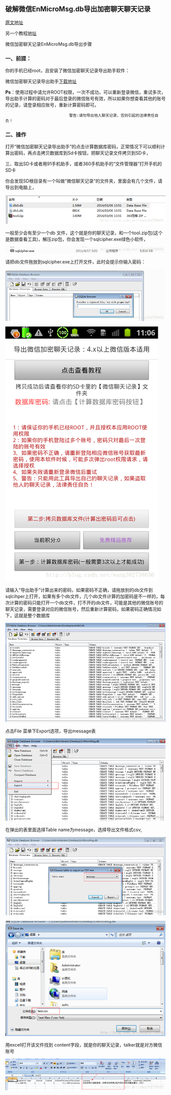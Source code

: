 ## 破解微信EnMicroMsg.db导出加密聊天聊天记录
[原文地址](http://www.xuebuyuan.com/2155669.html)

另一个教程[地址](README1.MD)

微信加密聊天记录EnMicroMsg.db导出步骤

### 一、前提：

你的手机已经root，且安装了微信加密聊天记录导出助手软件：

微信加密聊天记录导出助手[下载地址](http://download.csdn.net/detail/wang382758656/7000933)

**Ps**：使用过程中请允许ROOT权限，一次不成功，可以重新登录微信，重试多次，导出助手计算的密码对于最后登录的微信账号有效，所以如果你想查看其他的账号的记录，请登录相应账号，重新计算密码即可。

                                警告:请勿导出他人聊天记录，否则引起的法律责任自负！

### 二、操作

打开“微信加密聊天记录导出助手”的点击计算数据库密码，正常情况下可以顺利计算出密码，再点击拷贝数据库到Sd卡按钮，把聊天记录文件拷贝到SD卡，

三、取出SD卡或者用91手机助手，或者360手机助手的“文件管理器”打开手机的SD卡

 你会发现SD根目录有一个叫做”微信聊天记录”的文件夹，里面会有几个文件，请导出到电脑上，


![pic1](./images/1.png)

一般至少会有至少一个db 文件，这个就是你的聊天记录，和一个tool.zip包(这个是数据查看工具)，解压zip包，你会发现一个sqlcipher.exe绿色小软件，

![pic1](./images/2.png)

请把db文件拖放到sqlcipher.exe上打开文件，此时会提示你输入密码：

![pic1](./images/3.png)


![pic1](./images/4.png)


请输入“导出助手”计算出来的密码，如果密码不正确，请拖放别的db文件到sqlcihper上打开，如果有多个db文件，几个db文件计算的加密码是不一样的，每次计算的密码只能打开一个db文件，打不开的db文件，可能是其他的微信账号的聊天记录，需要登录对应的微信账号，然后重新计算密码，如果密码正确情况如下，这就是整个数据库

![pic1](./images/5.png)

点击File 菜单下Export选项，导出message表

![pic1](./images/6.png)

在弹出的表里面选择Table name为message，选择导出文件格式csv,

![pic1](./images/7.png)

![pic1](./images/8.png)

用excell打开该文件找到 content字段，就是你的聊天记录，talker就是对方微信账号

![pic1](./images/9.png)

